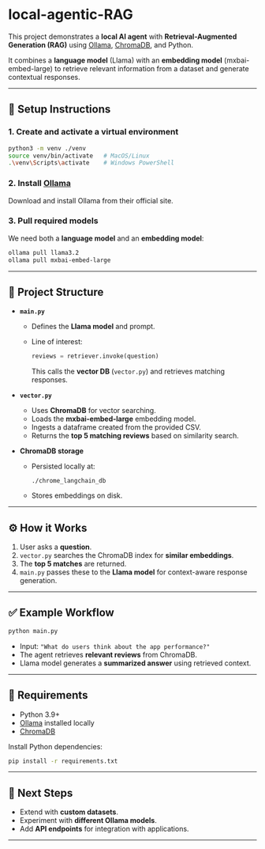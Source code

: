 # local-agentic-RAG

This project demonstrates a **local AI agent** with **Retrieval-Augmented Generation (RAG)** using [Ollama](https://ollama.ai/), [ChromaDB](https://www.trychroma.com/), and Python.

It combines a **language model** (Llama) with an **embedding model** (mxbai-embed-large) to retrieve relevant information from a dataset and generate contextual responses.

---

## 🚀 Setup Instructions

### 1. Create and activate a virtual environment

```bash
python3 -m venv ./venv
source venv/bin/activate   # MacOS/Linux
.\venv\Scripts\activate    # Windows PowerShell
```

### 2. Install [Ollama](https://ollama.ai/)

Download and install Ollama from their official site.

### 3. Pull required models

We need both a **language model** and an **embedding model**:

```bash
ollama pull llama3.2
ollama pull mxbai-embed-large
```

---

## 🧩 Project Structure

* **`main.py`**

  * Defines the **Llama model** and prompt.
  * Line of interest:

    ```python
    reviews = retriever.invoke(question)
    ```

    This calls the **vector DB** (`vector.py`) and retrieves matching responses.

* **`vector.py`**

  * Uses **ChromaDB** for vector searching.
  * Loads the **mxbai-embed-large** embedding model.
  * Ingests a dataframe created from the provided CSV.
  * Returns the **top 5 matching reviews** based on similarity search.

* **ChromaDB storage**

  * Persisted locally at:

    ```
    ./chrome_langchain_db
    ```
  * Stores embeddings on disk.

---

## ⚙️ How it Works

1. User asks a **question**.
2. `vector.py` searches the ChromaDB index for **similar embeddings**.
3. The **top 5 matches** are returned.
4. `main.py` passes these to the **Llama model** for context-aware response generation.

---

## ✅ Example Workflow

```bash
python main.py
```

* Input: `"What do users think about the app performance?"`
* The agent retrieves **relevant reviews** from ChromaDB.
* Llama model generates a **summarized answer** using retrieved context.

---

## 📂 Requirements

* Python 3.9+
* [Ollama](https://ollama.ai/) installed locally
* [ChromaDB](https://www.trychroma.com/)

Install Python dependencies:

```bash
pip install -r requirements.txt
```

---

## 🔮 Next Steps

* Extend with **custom datasets**.
* Experiment with **different Ollama models**.
* Add **API endpoints** for integration with applications.

---
